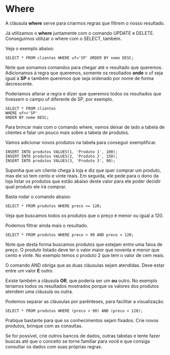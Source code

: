 # Where

A cláusula **where** serve para criarmos regras que filtrem o nosso resultado.

Já utilizamos o **where** juntamente com o comando UPDATE e DELETE. Conseguimos utilizar o where com o SELECT, também.

Veja o exemplo abaixo:

```
SELECT * FROM clientes WHERE uf='SP' ORDER BY nome DESC;
```

Note que somamos comandos para chegar até o resultado que queremos. Adicionamos à regra que queremos, somente os resultados **onde** o uf seja igual a **SP** e também queremos que seja ordenado por nome de forma decrescente.

Poderíamos alterar a regra e dizer que queremos todos os resultados que tivessem o campo uf diferente de SP, por exemplo.

```
SELECT * FROM clientes
WHERE uf<>'SP' 
ORDER BY nome DESC;
```

Para brincar mais com o comando where, vamos deixar de lado a tabela de clientes e falar um pouco mais sobre a tabela de produtos.

Vamos adicionar novos produtos na tabela para conseguir exemplificar.

```
INSERT INTO produtos VALUES(1, 'Produto 1', 100);
INSERT INTO produtos VALUES(2, 'Produto 2', 150);
INSERT INTO produtos VALUES(3, 'Produto 3', 90);
```

Suponha que um cliente chega à loja e diz que quer comprar um produto, mas ele só tem cento e vinte reais. Em seguida, ele pede para o dono da loja listar os produtos que estão abaixo deste valor para ele poder decidir qual produto ele irá comprar.

Basta rodar o comando abaixo:

```
SELECT * FROM produtos WHERE preco <= 120;
```

Veja que buscamos todos os produtos que o preço é menor ou igual a 120.

Podemos filtrar ainda mais o resultado.

```
SELECT * FROM produtos WHERE preco > 90 AND preco < 120;
```

Note que desta forma buscamos produtos que estejam entre uma faixa de preço. O produto listado deve ter o valor maior que noventa e menor que cento e vinte. No exemplo temos o produto 2 que tem o valor de cem reais.

O comando AND obriga que as duas cláusulas sejam atendidas. Deve estar entre um valor **E** outro.

Existe também a cláusula **OR**, que poderia ser um **ou** outro. No exemplo teríamos todos os resultados mostrados porque os valores dos produtos atendem uma cláusula ou outra.

Podemos separar as cláusulas por parênteses, para facilitar a visualização.

```
SELECT * FROM produtos WHERE (preco > 90) AND (preco < 120);
```

Pratique bastante para que os conhecimentos sejam fixados. Crie novos produtos, brinque com as consultas.

Se for possível, crie outros bancos de dados, outras tabelas e tente fazer buscas até que o conceito se torne familiar para você e que consiga consultar os dados com suas próprias regras.